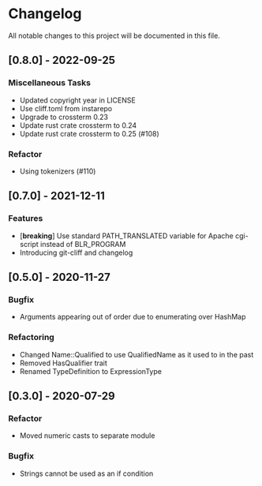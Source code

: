 # Changelog
All notable changes to this project will be documented in this file.

## [0.8.0] - 2022-09-25

### Miscellaneous Tasks

- Updated copyright year in LICENSE
- Use cliff.toml from instarepo
- Upgrade to crossterm 0.23
- Update rust crate crossterm to 0.24
- Update rust crate crossterm to 0.25 (#108)

### Refactor

- Using tokenizers (#110)

## [0.7.0] - 2021-12-11

### Features

- [**breaking**] Use standard PATH_TRANSLATED variable for Apache cgi-script instead of BLR_PROGRAM
- Introducing git-cliff and changelog

## [0.5.0] - 2020-11-27

### Bugfix

- Arguments appearing out of order due to enumerating over HashMap

### Refactoring

- Changed Name::Qualified to use QualifiedName as it used to in the past
- Removed HasQualifier trait
- Renamed TypeDefinition to ExpressionType

## [0.3.0] - 2020-07-29

### Refactor

- Moved numeric casts to separate module

### Bugfix

- Strings cannot be used as an if condition

<!-- generated by git-cliff -->
